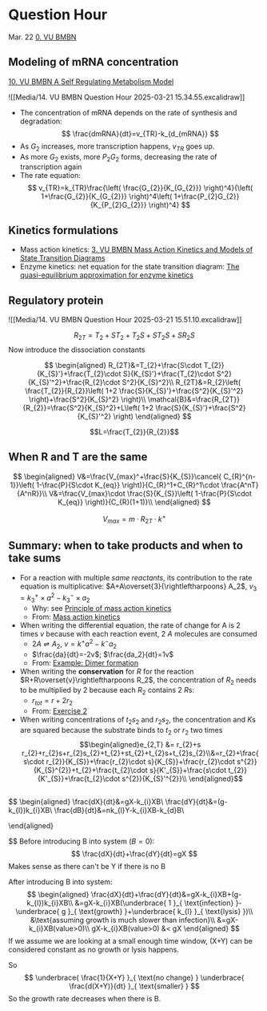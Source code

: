 # Question Hour

Mar. 22
[0. VU BMBN](Biology/VU%20Basic%20Models%20of%20Biological%20Networks/0.%20VU%20BMBN.md)

## Modeling of mRNA concentration

[10. VU BMBN A Self Regulating Metabolism Model](Biology/VU%20Basic%20Models%20of%20Biological%20Networks/10.%20VU%20BMBN%20A%20Self%20Regulating%20Metabolism%20Model.md)

![[Media/14. VU BMBN Question Hour 2025-03-21 15.34.55.excalidraw]]
- The concentration of mRNA depends on the rate of synthesis and degradation:$$
\frac{dmRNA}{dt}=v_{TR}-k_{d_{mRNA}}
$$
- As $G_{2}$ increases, more transcription happens, $v_{TR}$ goes up.
- As more $G_{2}$ exists, more $P_{2}G_{2}$ forms, decreasing the rate of transcription again
- The rate equation: $$
v_{TR}=k_{TR}\frac{\left( \frac{G_{2}}{K_{G_{2}}} \right)^4}{\left( 1+\frac{G_{2}}{K_{G_{2}}} \right)^4\left( 1+\frac{P_{2}G_{2}}{K_{P_{2}G_{2}}} \right)^4}
$$

## Kinetics formulations

- Mass action kinetics: [3. VU BMBN Mass Action Kinetics and Models of State Transition Diagrams](Biology/VU%20Basic%20Models%20of%20Biological%20Networks/3.%20VU%20BMBN%20Mass%20Action%20Kinetics%20and%20Models%20of%20State%20Transition%20Diagrams.md)
- Enzyme kinetics: net equation for the state transition diagram: [The quasi-equilibrium approximation for enzyme kinetics](Biology/VU%20Basic%20Models%20of%20Biological%20Networks/5.%20VU%20BMBN%20Monomeric%20Enzyme%20Kinetics.md#The%20quasi-equilibrium%20approximation%20for%20enzyme%20kinetics)

## Regulatory protein

![[Media/14. VU BMBN Question Hour 2025-03-21 15.51.10.excalidraw]]

$$R_{2T}=T_{2}+ST_{2}+T_{2}S+ST_{2}S+SR_{2}S$$
Now introduce the dissociation constants

$$
\begin{aligned}
R_{2T}&=T_{2}+\frac{S\cdot T_{2}}{K_{S}'}+\frac{T_{2}\cdot S}{K_{S}'}+\frac{T_{2}\cdot S^2}{K_{S}'^2}+\frac{R_{2}\cdot S^2}{K_{S}^2}\\
R_{2T}&=R_{2}\left( \frac{T_{2}}{R_{2}}\left( 1+2 \frac{S}{K_{S}'}+\frac{S^2}{K_{S}'^2} \right)+\frac{S^2}{K_{S}^2} \right)\\
\mathcal{B}&=\frac{R_{2T}}{R_{2}}=\frac{S^2}{K_{S}^2}+L\left( 1+2 \frac{S}{K_{S}'}+\frac{S^2}{K_{S}'^2} \right)
\end{aligned}
$$

$$L=\frac{T_{2}}{R_{2}}$$

## When R and T are the same

$$
\begin{aligned}
V&=\frac{V_{max}^+\frac{S}{K_{S}}\cancel{ C_{R}^{n-1}}\left( 1-\frac{P}{S\cdot K_{eq}} \right)}{C_{R}^1+C_{R}^1\cdot \frac{A^nT}{A^nR}}\\
V&=\frac{V_{max}\cdot \frac{S}{K_{S}}\left( 1-\frac{P}{S\cdot K_{eq}} \right)}{C_{R}(1+1)}\\
\end{aligned}
$$

$$V_{max} = m\cdot R_{2T}\cdot k^+$$

## Summary: when to take products and when to take sums

- For a reaction with multiple _same reactants_, its contribution to the rate equation is multiplicative: $A+A\overset{3}{\rightleftharpoons} A_2$, $v_3 = k_3^+ \times a^2 - k_3^- \times a_2$
	- Why: see [Principle of mass action kinetics](Biology/VU%20Basic%20Models%20of%20Biological%20Networks/3.%20VU%20BMBN%20Mass%20Action%20Kinetics%20and%20Models%20of%20State%20Transition%20Diagrams.md#Principle%20of%20mass%20action%20kinetics)
	- From: [Mass action kinetics](Biology/VU%20Basic%20Models%20of%20Biological%20Networks/3.%20VU%20BMBN%20Mass%20Action%20Kinetics%20and%20Models%20of%20State%20Transition%20Diagrams.md#Mass%20action%20kinetics)
- When writing the differential equation, the rate of change for A is 2 times $v$ because with each reaction event, 2 $A$ molecules are consumed
	- $2A\rightleftharpoons A_2$, $v = k^+a^2-k^-a_2$
	- $\frac{da}{dt}=-2v$; $\frac{da_2}{dt}=1v$
	- From: [Example: Dimer formation](Biology/VU%20Basic%20Models%20of%20Biological%20Networks/3.%20VU%20BMBN%20Mass%20Action%20Kinetics%20and%20Models%20of%20State%20Transition%20Diagrams.md#Example%20Dimer%20formation)
- When writing the **conservation** for $R$ for the reaction $R+R\overset{v}\rightleftharpoons R_2$, the concentration of $R_{2}$ needs to be multiplied by 2 because each $R_{2}$ contains 2 $R$s: 
	- $r_{tot} = r+2r_2$
	- From: [Exercise 2](Biology/VU%20Basic%20Models%20of%20Biological%20Networks/4.%20VU%20BMBN%20Models%20of%20State%20Transition%20Diagram,%20Dissociation%20Constants%20and%20Diffusion%20Limitation.md#Exercise%202)
- When writing concentrations of $t_{2}s_{2}$ and $r_{2}s_{2}$, the concentration and $K$s are squared because the substrate binds to $t_{2}$ or $r_{2}$ two times$$\begin{aligned}e_{2,T} &= r_{2}+s r_{2}+r_{2}s+r_{2}s_{2}+t_{2}+st_{2}+t_{2}s+t_{2}s_{2}\\&=r_{2}+\frac{s\cdot r_{2}}{K_{S}}+\frac{r_{2}\cdot s}{K_{S}}+\frac{r_{2}\cdot s^{2}}{K_{S}^{2}}+t_{2}+\frac{t_{2}\cdot s}{K'_{S}}+\frac{s\cdot t_{2}}{K'_{S}}+\frac{t_{2}\cdot s^{2}}{K_{S}'^{2}}\\
\end{aligned}$$
## 

$$
\begin{aligned}
\frac{dX}{dt}&=gX-k_{i}XB\\
\frac{dY}{dt}&=(g-k_{l})k_{i}XB\\
\frac{dB}{dt}&=nk_{l}Y-k_{i}XB-k_{d}B\\

\end{aligned}

$$
Before introducing B into system ($B=0$): $$
\frac{dX}{dt}+\frac{dY}{dt}=gX
$$
Makes sense as there can't be Y if there is no B

After introducing B into system:
$$
\begin{aligned}
\frac{dX}{dt}+\frac{dY}{dt}&=gX-k_{i}XB+(g-k_{l})k_{i}XB\\
&=gX-k_{i}XB(\underbrace{ 1 }_{ \text{infection} }-\underbrace{ g }_{ \text{growth} }+\underbrace{ k_{l} }_{ \text{lysis} })\\
&\text{assuming growth is much slower than infection}\\
&=gX-k_{i}XB(value>0)\\
gX-k_{i}XB(value>0) &< gX
\end{aligned}
$$
If we assume we are looking at a small enough time window, (X+Y) can be considered constant as no growth or lysis happens.

So $$
\underbrace{ \frac{1}{X+Y} }_{ \text{no change} } \underbrace{ \frac{d(X+Y)}{dt} }_{ \text{smaller} }
$$
So the growth rate decreases when there is B.


